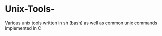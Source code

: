 # Unix-Tools-
Various unix tools written in sh (bash) as well as common unix commands implemented in C

